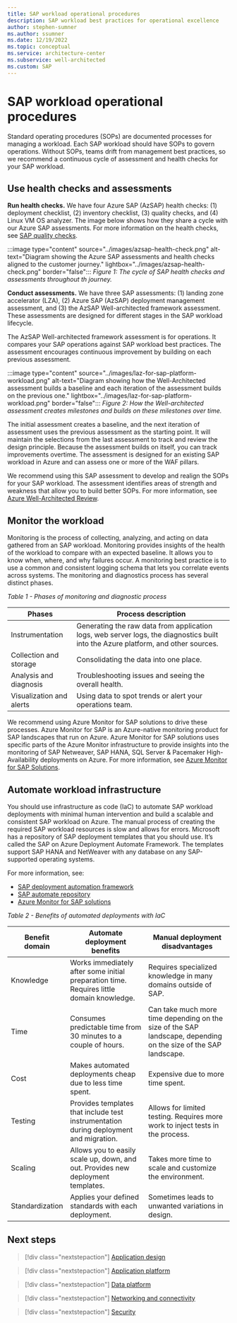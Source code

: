 ```yaml
---
title: SAP workload operational procedures
description: SAP workload best practices for operational excellence
author: stephen-sumner
ms.author: ssumner
ms.date: 12/19/2022
ms.topic: conceptual
ms.service: architecture-center
ms.subservice: well-architected
ms.custom: SAP
---
```


# SAP workload operational procedures

Standard operating procedures (SOPs) are documented processes for managing a workload. Each SAP workload should have SOPs to govern operations. Without SOPs, teams drift from management best practices, so we recommend a continuous cycle of assessment and health checks for your SAP workload.

## Use health checks and assessments

**Run health checks.** We have four Azure SAP (AzSAP) health checks: (1) deployment checklist, (2) inventory checklist, (3) quality checks, and (4) Linux VM OS analyzer. The image below shows how they share a cycle with our Azure SAP assessments. For more information on the health checks, see [SAP quality checks](/azure/center-sap-solutions/get-quality-checks-insights).

:::image type="content" source="../images/azsap-health-check.png" alt-text="Diagram showing the Azure SAP assessments and health checks aligned to the customer journey." lightbox="../images/azsap-health-check.png" border="false":::
*Figure 1: The cycle of SAP health checks and assessments throughout th journey.*

**Conduct assessments.** We have three SAP assessments: (1) landing zone accelerator (LZA), (2) Azure SAP (AzSAP) deployment management assessment, and (3) the AzSAP Well-architected framework assessment. These assessments are designed for different stages in the SAP workload lifecycle.

The AzSAP Well-architected framework assessment is for operations. It compares your SAP operations against SAP workload best practices. The assessment encourages continuous improvement by building on each previous assessment.

:::image type="content" source="../images/laz-for-sap-platform-workload.png" alt-text="Diagram showing how the Well-Architected assessment builds a baseline and each iteration of the assessment builds on the previous one." lightbox="../images/laz-for-sap-platform-workload.png" border="false":::
*Figure 2: How the Well-architected assessment creates milestones and builds on these milestones over time.*

The initial assessment creates a baseline, and the next iteration of assessment uses the previous assessment as the starting point. It will maintain the selections from the last assessment to track and review the design principle. Because the assessment builds on itself, you can track improvements overtime. The assessment is designed for an existing SAP workload in Azure and can assess one or more of the WAF pillars.

We recommend using this SAP assessment to develop and realign the SOPs for your SAP workload. The assessment identifies areas of strength and weakness that allow you to build better SOPs. For more information, see [Azure Well-Architected Review](/assessments/).

## Monitor the workload

Monitoring is the process of collecting, analyzing, and acting on data gathered from an SAP workload. Monitoring provides insights of the health of the workload to compare with an expected baseline. It allows you to know when, where, and why failures occur. A monitoring best practice is to use a common and consistent logging schema that lets you correlate events across systems. The monitoring and diagnostics process has several distinct phases.

*Table 1 - Phases of monitoring and diagnostic process*

| Phases | Process description|
| --- | --- |
| Instrumentation | Generating the raw data from application logs, web server logs, the diagnostics built into the Azure platform, and other sources. |
| Collection and storage | Consolidating the data into one place. |
| Analysis and diagnosis | Troubleshooting issues and seeing the overall health. |
| Visualization and alerts | Using data to spot trends or alert your operations team.|

We recommend using Azure Monitor for SAP solutions to drive these processes. Azure Monitor for SAP is an Azure-native monitoring product for SAP landscapes that run on Azure. Azure Monitor for SAP solutions uses specific parts of the Azure Monitor infrastructure to provide insights into the monitoring of SAP Netweaver, SAP HANA, SQL Server & Pacemaker High-Availability deployments on Azure. For more information, see [Azure Monitor for SAP Solutions](/azure/virtual-machines/workloads/sap/monitor-sap-on-azure).

## Automate workload infrastructure

You should use infrastructure as code (IaC) to automate SAP workload deployments with minimal human intervention and build a scalable and consistent SAP workload on Azure. The manual process of creating the required SAP workload resources is slow and allows for errors. Microsoft has a repository of SAP deployment templates that you should use. It’s called the SAP on Azure Deployment Automate Framework. The templates support SAP HANA and NetWeaver with any database on any SAP-supported operating systems.

For more information, see:

- [SAP deployment automation framework](/azure/virtual-machines/workloads/sap/automation-deployment-framework)
- [SAP automate repository](https://github.com/Azure/sap-automation)
- [Azure Monitor for SAP solutions](/azure/virtual-machines/workloads/sap/monitor-sap-on-azure)

*Table 2 - Benefits of automated deployments with IaC*

| Benefit domain | Automate deployment benefits | Manual deployment disadvantages |
| --- | --- | --- |
| Knowledge | Works immediately after some initial preparation time. Requires little domain knowledge.| Requires specialized knowledge in many domains outside of SAP.|
| Time | Consumes predictable time from 30 minutes to a couple of hours.| Can take much more time depending on the size of the SAP landscape, depending on the size of the SAP landscape.|
| Cost | Makes automated deployments cheap due to less time spent.| Expensive due to more time spent.|
| Testing | Provides templates that include test instrumentation during deployment and migration.| Allows for limited testing. Requires more work to inject tests in the process. |
| Scaling | Allows you to easily scale up, down, and out. Provides new deployment templates.| Takes more time to scale and customize the environment.|
| Standardization | Applies your defined standards with each deployment.| Sometimes leads to unwanted variations in design.|

## Next steps

> [!div class="nextstepaction"]
> [Application design](./application-design.md)

> [!div class="nextstepaction"]
> [Application platform](./application-platform.md)

> [!div class="nextstepaction"]
> [Data platform](./data-platform.md)

> [!div class="nextstepaction"]
> [Networking and connectivity](./networking-and-connectivity.md)

> [!div class="nextstepaction"]
> [Security](./security.md)
